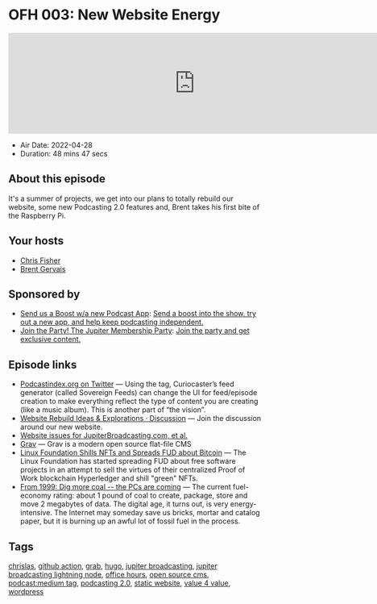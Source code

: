 # OFH 003: New Website Energy

<iframe src="https://player.fireside.fm/v2/MkcqFyfv+7ZeTo3yM?theme=dark" width="740" height="200" frameborder="0" scrolling="no"></iframe>

* Air Date: 2022-04-28
* Duration: 48 mins 47 secs

## About this episode

It's a summer of projects, we get into our plans to totally rebuild our website, some new Podcasting 2.0 features and, Brent takes his first bite of the Raspberry Pi.

## Your hosts
* [Chris Fisher](https://www.officehours.hair/hosts/chrislas)
* [Brent Gervais](https://www.officehours.hair/hosts/brentgervais)

## Sponsored by

  * [Send us a Boost w/a new Podcast App](http://newpodcastapps.com/): [Send a boost into the show, try out a new app, and help keep podcasting independent. ](http://newpodcastapps.com/)
  * [Join the Party! The Jupiter Membership Party](https://www.jupiter.party/): [Join the party and get exclusive content. ](https://www.jupiter.party/)



## Episode links

  * [Podcastindex.org on Twitter](https://twitter.com/PodcastindexOrg/status/1518208009289277440 "Podcastindex.org on Twitter") — Using the  tag, Curiocaster’s feed generator (called Sovereign Feeds) can change the UI for feed/episode creation to make everything reflect the type of content you are creating (like a music album). This is another part of “the vision”.
  * [Website Rebuild Ideas & Explorations · Discussion](https://github.com/JupiterBroadcasting/jupiterbroadcasting.com/discussions/8 "Website Rebuild Ideas & Explorations · Discussion") — Join the discussion around our new website.
  * [Website issues for JupiterBroadcasting.com, et al.](https://github.com/JupiterBroadcasting/jupiterbroadcasting.com "Website issues for JupiterBroadcasting.com, et al.")
  * [Grav](https://getgrav.org/ "Grav") — Grav is a modern open source flat-file CMS 
  * [Linux Foundation Shills NFTs and Spreads FUD about Bitcoin](https://www.youtube.com/watch?v=aOLZWVpT9Ec "Linux Foundation Shills NFTs and Spreads FUD about Bitcoin") — The Linux Foundation has started spreading FUD about free software projects in an attempt to sell the virtues of their centralized Proof of Work blockchain Hyperledger and shill "green" NFTs. 
  * [From 1999: Dig more coal -- the PCs are coming](https://www.forbes.com/forbes/1999/0531/6311070a.html?sh=5a8971122580 "From 1999: Dig more coal -- the PCs are coming") — The current fuel-economy rating: about 1 pound of coal to create, package, store and move 2 megabytes of data. The digital age, it turns out, is very energy-intensive. The Internet may someday save us bricks, mortar and catalog paper, but it is burning up an awful lot of fossil fuel in the process.



## Tags

[chrislas](https://www.officehours.hair/tags/chrislas), [github action](https://www.officehours.hair/tags/github%20action), [grab](https://www.officehours.hair/tags/grab), [hugo](https://www.officehours.hair/tags/hugo), [jupiter broadcasting](https://www.officehours.hair/tags/jupiter%20broadcasting), [jupiter broadcasting lightning node](https://www.officehours.hair/tags/jupiter%20broadcasting%20lightning%20node), [office hours](https://www.officehours.hair/tags/office%20hours), [open source cms](https://www.officehours.hair/tags/open%20source%20cms), [podcast:medium tag](https://www.officehours.hair/tags/podcast:medium%20tag), [podcasting 2.0](https://www.officehours.hair/tags/podcasting%202.0), [static website](https://www.officehours.hair/tags/static%20website), [value 4 value](https://www.officehours.hair/tags/value%204%20value), [wordpress](https://www.officehours.hair/tags/wordpress)
